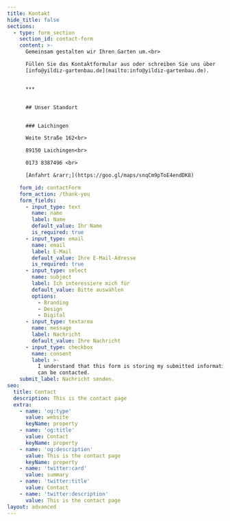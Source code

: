```yaml
---
title: Kontakt
hide_title: false
sections:
  - type: form_section
    section_id: contact-form
    content: >-
      Gemeinsam gestalten wir Ihren Garten um.<br>

      Füllen Sie das Kontaktformular aus oder schreiben Sie uns über
      [info@yildiz-gartenbau.de](mailto:info@yildiz-gartenbau.de).


      ***


      ## Unser Standort


      ### Laichingen

      Weite Straße 162<br>

      89150 Laichingen<br>

      0173 8387496 <br>

      [Anfahrt &rarr;](https://goo.gl/maps/snqCm9pToE4endDK8)

    form_id: contactForm
    form_action: /thank-you
    form_fields:
      - input_type: text
        name: name
        label: Name
        default_value: Ihr Name
        is_required: true
      - input_type: email
        name: email
        label: E-Mail
        default_value: Ihre E-Mail-Adresse
        is_required: true
      - input_type: select
        name: subject
        label: Ich interessiere mich für
        default_value: Bitte auswählen
        options:
          - Branding
          - Design
          - Digital
      - input_type: textarea
        name: message
        label: Nachricht
        default_value: Ihre Nachricht
      - input_type: checkbox
        name: consent
        label: >-
          I understand that this form is storing my submitted information so I
          can be contacted.
    submit_label: Nachricht senden.
seo:
  title: Contact
  description: This is the contact page
  extra:
    - name: 'og:type'
      value: website
      keyName: property
    - name: 'og:title'
      value: Contact
      keyName: property
    - name: 'og:description'
      value: This is the contact page
      keyName: property
    - name: 'twitter:card'
      value: summary
    - name: 'twitter:title'
      value: Contact
    - name: 'twitter:description'
      value: This is the contact page
layout: advanced
---
```

